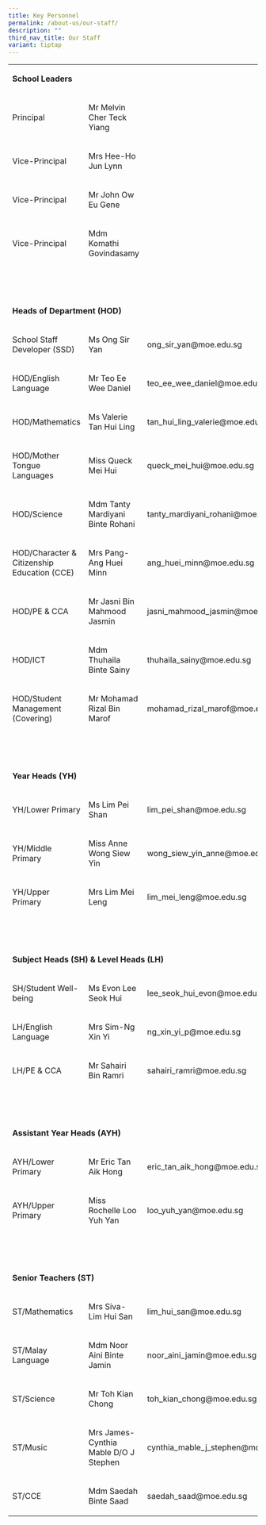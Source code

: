 ```yaml
---
title: Key Personnel
permalink: /about-us/our-staff/
description: ""
third_nav_title: Our Staff
variant: tiptap
---
```

<table><tbody><tr><td rowspan="1" colspan="3"><p><strong>School Leaders</strong></p></td></tr><tr><td rowspan="1" colspan="1"><p>Principal</p></td><td rowspan="1" colspan="1"><p>Mr Melvin Cher Teck Yiang</p></td><td rowspan="1" colspan="1"><p>&nbsp;</p></td></tr><tr><td rowspan="1" colspan="1"><p>Vice-Principal</p></td><td rowspan="1" colspan="1"><p>Mrs Hee-Ho Jun Lynn</p></td><td rowspan="1" colspan="1"><p>&nbsp;</p></td></tr><tr><td rowspan="1" colspan="1"><p>Vice-Principal</p></td><td rowspan="1" colspan="1"><p>Mr John Ow Eu Gene</p></td><td rowspan="1" colspan="1"><p>&nbsp;</p></td></tr><tr><td rowspan="1" colspan="1"><p>Vice-Principal</p></td><td rowspan="1" colspan="1"><p>Mdm Komathi Govindasamy</p></td><td rowspan="1" colspan="1"><p>&nbsp;</p></td></tr><tr><td rowspan="1" colspan="3"><p>&nbsp;</p></td></tr><tr><td rowspan="1" colspan="3"><p><strong>Heads of Department (HOD)</strong></p></td></tr><tr><td rowspan="1" colspan="1"><p>School Staff Developer (SSD)</p></td><td rowspan="1" colspan="1"><p>Ms Ong Sir Yan</p></td><td rowspan="1" colspan="1"><p><a rel="noopener noreferrer nofollow" target="_blank">ong_sir_yan@moe.edu.sg</a></p></td></tr><tr><td rowspan="1" colspan="1"><p>HOD/English Language</p></td><td rowspan="1" colspan="1"><p>Mr Teo Ee Wee Daniel</p></td><td rowspan="1" colspan="1"><p><a rel="noopener noreferrer nofollow" target="_blank">teo_ee_wee_daniel@moe.edu.sg</a></p></td></tr><tr><td rowspan="1" colspan="1"><p>HOD/Mathematics</p></td><td rowspan="1" colspan="1"><p>Ms Valerie Tan Hui Ling</p></td><td rowspan="1" colspan="1"><p><a rel="noopener noreferrer nofollow" target="_blank">tan_hui_ling_valerie@moe.edu.sg</a></p></td></tr><tr><td rowspan="1" colspan="1"><p>HOD/Mother Tongue Languages</p></td><td rowspan="1" colspan="1"><p>Miss Queck Mei Hui</p></td><td rowspan="1" colspan="1"><p><a rel="noopener noreferrer nofollow" target="_blank">queck_mei_hui@moe.edu.sg</a></p></td></tr><tr><td rowspan="1" colspan="1"><p>HOD/Science</p></td><td rowspan="1" colspan="1"><p>Mdm Tanty Mardiyani Binte Rohani</p></td><td rowspan="1" colspan="1"><p><a rel="noopener noreferrer nofollow" target="_blank">tanty_mardiyani_rohani@moe.edu.sg</a></p></td></tr><tr><td rowspan="1" colspan="1"><p>HOD/Character &amp; Citizenship Education (CCE)</p></td><td rowspan="1" colspan="1"><p>Mrs Pang-Ang Huei Minn</p></td><td rowspan="1" colspan="1"><p><a rel="noopener noreferrer nofollow" target="_blank">ang_huei_minn@moe.edu.sg</a></p></td></tr><tr><td rowspan="1" colspan="1"><p>HOD/PE &amp; CCA</p></td><td rowspan="1" colspan="1"><p>Mr Jasni Bin Mahmood Jasmin</p></td><td rowspan="1" colspan="1"><p><a rel="noopener noreferrer nofollow" target="_blank">jasni_mahmood_jasmin@moe.edu.sg</a></p></td></tr><tr><td rowspan="1" colspan="1"><p>HOD/ICT</p></td><td rowspan="1" colspan="1"><p>Mdm Thuhaila Binte Sainy</p></td><td rowspan="1" colspan="1"><p><a rel="noopener noreferrer nofollow" target="_blank">thuhaila_sainy@moe.edu.sg</a></p></td></tr><tr><td rowspan="1" colspan="1"><p>HOD/Student Management (Covering)</p></td><td rowspan="1" colspan="1"><p>Mr Mohamad Rizal Bin Marof</p></td><td rowspan="1" colspan="1"><p><a rel="noopener noreferrer nofollow" target="_blank">mohamad_rizal_marof@moe.edu.sg</a></p></td></tr><tr><td rowspan="1" colspan="3"><p>&nbsp;</p></td></tr><tr><td rowspan="1" colspan="3"><p><strong>Year Heads (YH)</strong></p></td></tr><tr><td rowspan="1" colspan="1"><p>YH/Lower Primary</p></td><td rowspan="1" colspan="1"><p>Ms Lim Pei Shan</p></td><td rowspan="1" colspan="1"><p><a rel="noopener noreferrer nofollow" target="_blank">lim_pei_shan@moe.edu.sg</a></p></td></tr><tr><td rowspan="1" colspan="1"><p>YH/Middle Primary</p></td><td rowspan="1" colspan="1"><p>Miss Anne Wong Siew Yin</p></td><td rowspan="1" colspan="1"><p><a rel="noopener noreferrer nofollow" target="_blank">wong_siew_yin_anne@moe.edu.sg</a></p></td></tr><tr><td rowspan="1" colspan="1"><p>YH/Upper Primary</p></td><td rowspan="1" colspan="1"><p>Mrs Lim Mei Leng</p></td><td rowspan="1" colspan="1"><p><a rel="noopener noreferrer nofollow" target="_blank">lim_mei_leng@moe.edu.sg</a></p></td></tr><tr><td rowspan="1" colspan="3"><p>&nbsp;</p></td></tr><tr><td rowspan="1" colspan="3"><p><strong>Subject Heads (SH) &amp; Level Heads (LH)</strong></p></td></tr><tr><td rowspan="1" colspan="1"><p>SH/Student Well-being</p></td><td rowspan="1" colspan="1"><p>Ms Evon Lee Seok Hui</p></td><td rowspan="1" colspan="1"><p><a rel="noopener noreferrer nofollow" target="_blank">lee_seok_hui_evon@moe.edu.sg</a></p></td></tr><tr><td rowspan="1" colspan="1"><p>LH/English Language</p></td><td rowspan="1" colspan="1"><p>Mrs Sim-Ng Xin Yi</p></td><td rowspan="1" colspan="1"><p><a rel="noopener noreferrer nofollow" target="_blank">ng_xin_yi_p@moe.edu.sg</a></p></td></tr><tr><td rowspan="1" colspan="1"><p>LH/PE &amp; CCA</p></td><td rowspan="1" colspan="1"><p>Mr Sahairi Bin Ramri</p></td><td rowspan="1" colspan="1"><p><a rel="noopener noreferrer nofollow" target="_blank">sahairi_ramri@moe.edu.sg</a></p></td></tr><tr><td rowspan="1" colspan="3"><p>&nbsp;</p></td></tr><tr><td rowspan="1" colspan="3"><p><strong>Assistant Year Heads (AYH)</strong></p></td></tr><tr><td rowspan="1" colspan="1"><p>AYH/Lower Primary</p></td><td rowspan="1" colspan="1"><p>Mr Eric Tan Aik Hong</p></td><td rowspan="1" colspan="1"><p><a rel="noopener noreferrer nofollow" target="_blank">eric_tan_aik_hong@moe.edu.sg</a></p></td></tr><tr><td rowspan="1" colspan="1"><p>AYH/Upper Primary</p></td><td rowspan="1" colspan="1"><p>Miss Rochelle Loo Yuh Yan</p></td><td rowspan="1" colspan="1"><p><a rel="noopener noreferrer nofollow" target="_blank">loo_yuh_yan@moe.edu.sg</a></p></td></tr><tr><td rowspan="1" colspan="3"><p>&nbsp;</p></td></tr><tr><td rowspan="1" colspan="3"><p><strong>Senior Teachers (ST)</strong></p></td></tr><tr><td rowspan="1" colspan="1"><p>ST/Mathematics</p></td><td rowspan="1" colspan="1"><p>Mrs Siva-Lim Hui San</p></td><td rowspan="1" colspan="1"><p><a rel="noopener noreferrer nofollow" target="_blank">lim_hui_san@moe.edu.sg</a></p></td></tr><tr><td rowspan="1" colspan="1"><p>ST/Malay Language</p></td><td rowspan="1" colspan="1"><p>Mdm Noor Aini Binte Jamin</p></td><td rowspan="1" colspan="1"><p><a rel="noopener noreferrer nofollow" target="_blank">noor_aini_jamin@moe.edu.sg</a></p></td></tr><tr><td rowspan="1" colspan="1"><p>ST/Science</p></td><td rowspan="1" colspan="1"><p>Mr Toh Kian Chong</p></td><td rowspan="1" colspan="1"><p><a rel="noopener noreferrer nofollow" target="_blank">toh_kian_chong@moe.edu.sg</a></p></td></tr><tr><td rowspan="1" colspan="1"><p>ST/Music</p></td><td rowspan="1" colspan="1"><p>Mrs James-Cynthia Mable D/O J Stephen</p></td><td rowspan="1" colspan="1"><p><a rel="noopener noreferrer nofollow" target="_blank">cynthia_mable_j_stephen@moe.edu.sg</a></p></td></tr><tr><td rowspan="1" colspan="1"><p>ST/CCE</p></td><td rowspan="1" colspan="1"><p>Mdm Saedah Binte Saad</p></td><td rowspan="1" colspan="1"><p><a rel="noopener noreferrer nofollow" target="_blank">saedah_saad@moe.edu.sg</a></p></td></tr></tbody></table><p></p>